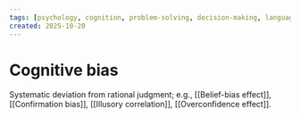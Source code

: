 ```yaml
---
tags: [psychology, cognition, problem-solving, decision-making, language, intelligence, testing, heuristics, bias]
created: 2025-10-20
---
```

# Cognitive bias

Systematic deviation from rational judgment; e.g., [[Belief-bias effect]], [[Confirmation bias]], [[Illusory correlation]], [[Overconfidence effect]].
